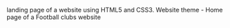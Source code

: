 landing page of a website using HTML5 and CSS3. Website theme - Home page of a Football clubs website
